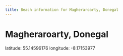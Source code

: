 ```yaml
---
title: Beach information for Magheraroarty, Donegal
---
```

# Magheraroarty, Donegal 

<div class="location-info">latitude: 55.14596176 longitude: -8.17153977</div>
<div id="met-eireann-warnings" onload="get_met_eireann_warnings(EI06)"></div>
<div></div>